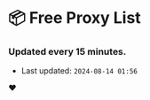 # :package: Free Proxy List
### Updated every 15 minutes.

- Last updated: `2024-08-14 01:56`

:heart:
